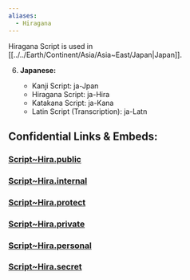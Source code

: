 ```yaml
---
aliases:
  - Hiragana
---
```

Hiragana Script is used in [[../../Earth/Continent/Asia/Asia~East/Japan|Japan]]. 


6. **Japanese:**
    
    - Kanji Script: ja-Jpan
    - Hiragana Script: ja-Hira 
    - Katakana Script: ja-Kana 
    - Latin Script (Transcription): ja-Latn 


## Confidential Links & Embeds: 

### [Script~Hira.public](/_public\Language\Scripts/Script~Hira.public.md) 

### [Script~Hira.internal](/_internal\Language\Scripts/Script~Hira.internal.md) 

### [Script~Hira.protect](/_protect\Language\Scripts/Script~Hira.protect.md) 

### [Script~Hira.private](/_private\Language\Scripts/Script~Hira.private.md) 

### [Script~Hira.personal](/_personal\Language\Scripts/Script~Hira.personal.md) 

### [Script~Hira.secret](/_secret\Language\Scripts/Script~Hira.secret.md)

